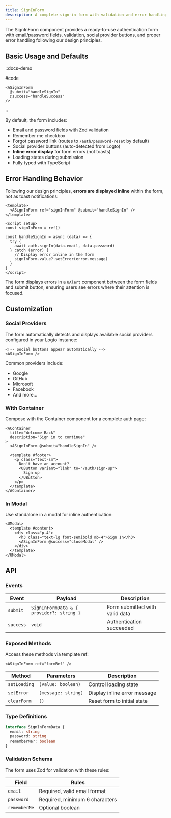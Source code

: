 ```yaml
---
title: SignInForm
description: A complete sign-in form with validation and error handling
---
```


The SignInForm component provides a ready-to-use authentication form with email/password fields, validation, social provider buttons, and proper error handling following our design principles.

## Basic Usage and Defaults

::docs-demo
<UCard>
  <ASignInForm />
</UCard>

#code

```vue
<ASignInForm 
  @submit="handleSignIn"
  @success="handleSuccess"
/>
```

::

By default, the form includes:

- Email and password fields with Zod validation
- Remember me checkbox
- Forgot password link (routes to `/auth/password-reset` by default)
- Social provider buttons (auto-detected from Logto)
- **Inline error display** for form errors (not toasts)
- Loading states during submission
- Fully typed with TypeScript

## Error Handling Behavior

Following our design principles, **errors are displayed inline** within the form, not as toast notifications:

```vue
<template>
  <ASignInForm ref="signInForm" @submit="handleSignIn" />
</template>

<script setup>
const signInForm = ref()

const handleSignIn = async (data) => {
  try {
    await auth.signIn(data.email, data.password)
  } catch (error) {
    // Display error inline in the form
    signInForm.value?.setError(error.message)
  }
}
</script>
```

The form displays errors in a `UAlert` component between the form fields and submit button, ensuring users see errors where their attention is focused.

## Customization

### Social Providers

The form automatically detects and displays available social providers configured in your Logto instance:

```vue
<!-- Social buttons appear automatically -->
<ASignInForm />
```

Common providers include:
- Google
- GitHub  
- Microsoft
- Facebook
- And more...

### With Container

Compose with the Container component for a complete auth page:

```vue
<AContainer 
  title="Welcome Back"
  description="Sign in to continue"
>
  <ASignInForm @submit="handleSignIn" />
  
  <template #footer>
    <p class="text-sm">
      Don't have an account?
      <UButton variant="link" to="/auth/sign-up">
        Sign up
      </UButton>
    </p>
  </template>
</AContainer>
```

### In Modal

Use standalone in a modal for inline authentication:

```vue
<UModal>
  <template #content>
    <div class="p-4">
      <h3 class="text-lg font-semibold mb-4">Sign In</h3>
      <ASignInForm @success="closeModal" />
    </div>
  </template>
</UModal>
```

## API

### Events

| Event     | Payload                                   | Description                      |
| --------- | ----------------------------------------- | -------------------------------- |
| `submit`  | `SignInFormData & { provider?: string }` | Form submitted with valid data   |
| `success` | `void`                                    | Authentication succeeded         |

### Exposed Methods

Access these methods via template ref:

```vue
<ASignInForm ref="formRef" />
```

| Method        | Parameters          | Description                    |
| ------------- | ------------------- | ------------------------------ |
| `setLoading`  | `(value: boolean)`  | Control loading state          |
| `setError`    | `(message: string)` | Display inline error message   |
| `clearForm`   | `()`                | Reset form to initial state    |

### Type Definitions

```typescript
interface SignInFormData {
  email: string
  password: string
  rememberMe?: boolean
}
```

### Validation Schema

The form uses Zod for validation with these rules:

| Field        | Rules                                     |
| ------------ | ----------------------------------------- |
| `email`      | Required, valid email format             |
| `password`   | Required, minimum 6 characters           |
| `rememberMe` | Optional boolean                          |